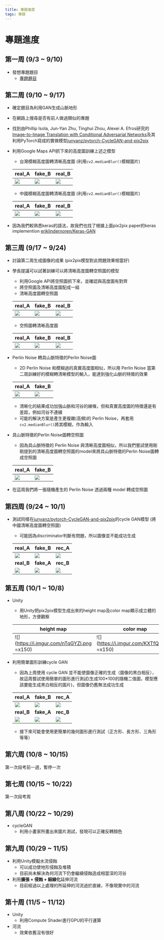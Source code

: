 ```yaml
---
title: 專題進度
tags: 專題
---
```


# 專題進度

## 第一周 (9/3 ~ 9/10)
- 發想專題題目
    - [專題題目](/d3ECGjwoTH6pGSBxUQD-Gg)
## 第二周 (9/10 ~ 9/17)
- 確定題目為利用GAN生成山脈地形
- 在網路上搜尋是否有前人做過類似的專題
- 找到由Phillip Isola, Jun-Yan Zhu, Tinghui Zhou, Alexei A. Efros研究的[Image-to-Image Translation with Conditional Adversarial Networks](https://arxiv.org/pdf/1611.07004.pdf)及其利用PyTorch寫成的實做模型[junyanz/pytorch-CycleGAN-and-pix2pix](https://github.com/junyanz/pytorch-CycleGAN-and-pix2pix)
- 利用Google Maps API抓下來的高度圖訓練上述之模型
    -  台灣模糊高度圖轉清晰高度圖 (利用`cv2.medianBlur()`模糊圖片)

    | real_A | fake_B | real_B |
    | -------- | -------- | -------- |
    | ![](https://i.imgur.com/H7Mk3LS.png) | ![](https://i.imgur.com/WYPfmVv.png)| ![](https://i.imgur.com/GqYxPrt.png)|
    
    - 中國模糊高度圖轉清晰高度圖 (利用`cv2.medianBlur()`模糊圖片)
    
    | real_A | fake_B | real_B |
    | -------- | -------- | -------- |
    |![](https://i.imgur.com/FcbWoCk.png)|![](https://i.imgur.com/t9kQzG8.png)|![](https://i.imgur.com/VKm0jPY.png)|

- 因為我們較熟悉keras的語法，故我們也找了根據上面pix2pix paper的keras implemention [eriklindernoren/Keras-GAN](https://github.com/eriklindernoren/Keras-GAN/tree/master/pix2pix)
## 第三周 (9/17 ~ 9/24)
- 討論第二周生成圖像的成果 (pix2pix模型對此問題效果相當好)
- 學長提議可以試著訓練可以將清晰高度圖轉空照圖的模型
    - 利用Google API將空照圖抓下來，並確認與高度圖有對齊
    - 將空照圖及清晰高度圖配成一組
    - 清晰高度圖轉空照圖

    | real_A | fake_B | real_B |
    | -------- | -------- | -------- |
    |![](https://i.imgur.com/wi8zRv8.png)|![](https://i.imgur.com/GAzx0ub.png)|![](https://i.imgur.com/vi3dSHh.png)|
    
    - 空照圖轉清晰高度圖
    
    | real_A | fake_B | real_B |
    | -------- | -------- | -------- |
    |![](https://i.imgur.com/VwyrWfj.png)|![](https://i.imgur.com/aDvkeiN.png)|![](https://i.imgur.com/0BlKzPB.png)|
- Perlin Noise 轉具山脈特徵的Perlin Noise圖
    - 2D Perlin Noise 和模糊過的真實高度圖相似，所以用 Perlin Noise 當第二周訓練好的模糊轉清晰模型的輸入，能達到強化山脈的特徵的效果
    

    | real_A | fake_B |
    | -------- | -------- |
    |![](https://i.imgur.com/t0UDYNu.png)|![](https://i.imgur.com/eQb8GTb.png)|
    - 清晰化的結果成功加強山脈和河谷的線條，但和真實高度圖的特徵還是有差距，例如河谷不連續
    - 可能的解決方案是產生更複雜(高頻)的 Perlin Noise，再套用`cv2.medianBlur()`將其模糊，作為輸入
- 具山脈特徵的Perlin Noise圖轉空照圖
    - 因為具山脈特徵的 Perlin Noise 與清晰高度圖相似，所以我們嘗試使用剛剛提到的清晰高度圖轉空照圖的model來將具山脈特徵的Perlin Noise圖轉成空照圖

    | real_A | fake_B |
    | -------- | -------- |
    |![](https://i.imgur.com/BdPEyOd.png)|![](https://i.imgur.com/cYcIglN.png)|
    
- 在這周我們將一張隨機產生的 Perlin Noise 透過兩種 model 轉成空照圖
    

## 第四周 (9/24 ~ 10/1)
- 測試同樣在[junyanz/pytorch-CycleGAN-and-pix2pix](https://github.com/junyanz/pytorch-CycleGAN-and-pix2pix)的cycle GAN模型 (將中國清晰高度圖轉空照圖)
    - 可能因為discriminator判斷有問題，所以圖像並不能成功生成
    

    | real_A | fake_B | rec_A | 
    | -------- | -------- | -------- | 
    | ![](https://i.imgur.com/JHaHtxg.png) | ![](https://i.imgur.com/pxu1xdf.png) | ![](https://i.imgur.com/7RdIzYe.png) 
    | **real_B** | **fake_A** | **rec_B** |
    | ![](https://i.imgur.com/1ADtyNj.png) | ![](https://i.imgur.com/Iv3s7FZ.png) | ![](https://i.imgur.com/mIXpSKh.png) |
## 第五周 (10/1 ~ 10/8)
- Unity
    - 用Unity把pix2pix模型生成出來的height map及color map顯示成立體的地形，方便觀察
    

    | height map| color map| 3d |
    | -------- | -------- | -------- |
    | ![](https://i.imgur.com/nTqGYZI.png =x150)     | ![](https://i.imgur.com/KXTfQLr.png =x150)| ![](https://i.imgur.com/WXE5jki.png =x160)     |

- 利用簡單圖形訓練cycle GAN
    - 因為上周使用 cycle GAN 並不能使圖像正確的生成（圖像的黑白相反），故這周嘗試使用簡單的圖形進行測試(生成100*100的隨機二值圖，模型應該要能生成黑白相反的圖片)，但圖像仍舊無法成功生成
    
    | real_A | fake_B | rec_A | 
    | -------- | -------- | -------- | 
    | ![](https://i.imgur.com/jdcwxk3.png) | ![](https://i.imgur.com/aCPmw6n.png) | ![](https://i.imgur.com/JN3Zufj.png) 
    | **real_B** | **fake_A** | **rec_B** |
    | ![](https://i.imgur.com/8qS8D5r.png) |![](https://i.imgur.com/7TXJ7Vh.png) |![](https://i.imgur.com/CJU3ox4.png) |

    - 接下來可能會使用更簡單的幾何圖形進行測試（正方形、長方形、三角形等等）

## 第六周 (10/8 ~ 10/15)
第一次段考前一週，暫停一次

## 第七周 (10/15 ~ 10/22)
第一次段考周

## 第八周 (10/22 ~ 10/29)
- cycleGAN
    - 利用小畫家所畫出來圖片測試，發現可以正確反轉顏色

## 第九周 (10/29 ~ 11/5)
- 利用Unity模擬水流侵蝕
    - 可以成功使地形侵蝕及堆積
    - 目前尚未解決為何河流下仍會繼續侵蝕造成相當深的河谷
- 利用**擴張 + 侵蝕 + 細線化**延伸河流
    - 目前經過以上處理的所延伸的河流過於直線，不像現實中的河流


## 第十周 (11/5 ~ 11/12)
- Unity
    - 利用Compute Shader進行GPU的平行運算
- 河流
    - 效果依舊沒有很好
